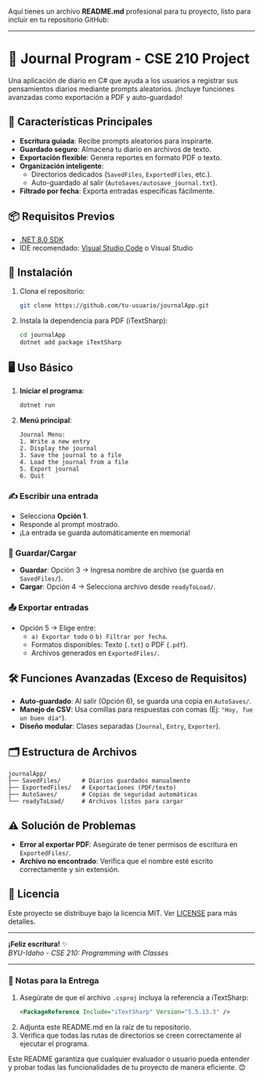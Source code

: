 Aquí tienes un archivo **README.md** profesional para tu proyecto, listo para incluir en tu repositorio GitHub:

---

# 📔 Journal Program - CSE 210 Project

Una aplicación de diario en C# que ayuda a los usuarios a registrar sus pensamientos diarios mediante prompts aleatorios. ¡Incluye funciones avanzadas como exportación a PDF y auto-guardado!

## 🚀 Características Principales

- **Escritura guiada**: Recibe prompts aleatorios para inspirarte.
- **Guardado seguro**: Almacena tu diario en archivos de texto.
- **Exportación flexible**: Genera reportes en formato PDF o texto.
- **Organización inteligente**: 
  - Directorios dedicados (`SavedFiles`, `ExportedFiles`, etc.).
  - Auto-guardado al salir (`AutoSaves/autosave_journal.txt`).
- **Filtrado por fecha**: Exporta entradas específicas fácilmente.

## 📦 Requisitos Previos

- [.NET 8.0 SDK](https://dotnet.microsoft.com/download)
- IDE recomendado: [Visual Studio Code](https://code.visualstudio.com/) o Visual Studio

## 🔧 Instalación

1. Clona el repositorio:
   ```bash
   git clone https://github.com/tu-usuario/journalApp.git
   ```
2. Instala la dependencia para PDF (iTextSharp):
   ```bash
   cd journalApp
   dotnet add package iTextSharp
   ```

## 🖥️ Uso Básico

1. **Iniciar el programa**:
   ```bash
   dotnet run
   ```
   
2. **Menú principal**:
   ```
   Journal Menu:
   1. Write a new entry
   2. Display the journal
   3. Save the journal to a file
   4. Load the journal from a file
   5. Export journal
   6. Quit
   ```

### ✍️ Escribir una entrada
- Selecciona **Opción 1**.
- Responde al prompt mostrado.
- ¡La entrada se guarda automáticamente en memoria!

### 💾 Guardar/Cargar
- **Guardar**: Opción 3 → Ingresa nombre de archivo (se guarda en `SavedFiles/`).
- **Cargar**: Opción 4 → Selecciona archivo desde `readyToLoad/`.

### 📤 Exportar entradas
- Opción 5 → Elige entre:
  - `a) Exportar todo` o `b) Filtrar por fecha`.
  - Formatos disponibles: Texto (`.txt`) o PDF (`.pdf`).
  - Archivos generados en `ExportedFiles/`.

## 🛠️ Funciones Avanzadas (Exceso de Requisitos)
- **Auto-guardado**: Al salir (Opción 6), se guarda una copia en `AutoSaves/`.
- **Manejo de CSV**: Usa comillas para respuestas con comas (Ej: `"Hoy, fue un buen día"`).
- **Diseño modular**: Clases separadas (`Journal`, `Entry`, `Exporter`).

## 🗂️ Estructura de Archivos
```
journalApp/
├── SavedFiles/      # Diarios guardados manualmente
├── ExportedFiles/   # Exportaciones (PDF/texto)
├── AutoSaves/       # Copias de seguridad automáticas
└── readyToLoad/     # Archivos listos para cargar
```

## ⚠️ Solución de Problemas
- **Error al exportar PDF**: Asegúrate de tener permisos de escritura en `ExportedFiles/`.
- **Archivo no encontrado**: Verifica que el nombre esté escrito correctamente y sin extensión.

## 📜 Licencia
Este proyecto se distribuye bajo la licencia MIT. Ver [LICENSE](LICENSE) para más detalles.

---

**¡Feliz escritura!** ✨  
*BYU-Idaho - CSE 210: Programming with Classes* 

---

### 📌 Notas para la Entrega
1. Asegúrate de que el archivo `.csproj` incluya la referencia a iTextSharp:
   ```xml
   <PackageReference Include="iTextSharp" Version="5.5.13.3" />
   ```
2. Adjunta este README.md en la raíz de tu repositorio.
3. Verifica que todas las rutas de directorios se creen correctamente al ejecutar el programa.

Este README garantiza que cualquier evaluador o usuario pueda entender y probar todas las funcionalidades de tu proyecto de manera eficiente. 😊